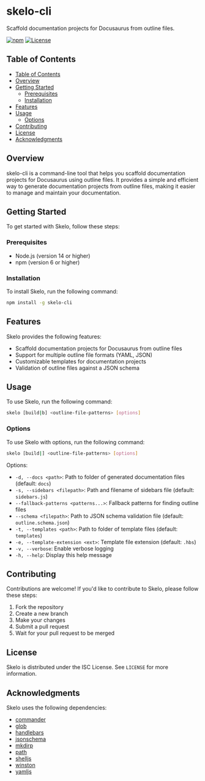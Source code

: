 # skelo-cli

Scaffold documentation projects for Docusaurus from outline files.

[![npm](https://img.shields.io/npm/v/skelo-cli)](https://www.npmjs.com/package/skelo-cli)
[![License](https://img.shields.io/badge/License-ISC-blue.svg)](LICENSE)

## Table of Contents

- [Table of Contents](#table-of-contents)
- [Overview](#overview)
- [Getting Started](#getting-started)
  - [Prerequisites](#prerequisites)
  - [Installation](#installation)
- [Features](#features)
- [Usage](#usage)
  - [Options](#options)
- [Contributing](#contributing)
- [License](#license)
- [Acknowledgments](#acknowledgments)

## Overview

skelo-cli is a command-line tool that helps you scaffold documentation projects for Docusaurus using outline files. It provides a simple and efficient way to generate documentation projects from outline files, making it easier to manage and maintain your documentation.

## Getting Started

To get started with Skelo, follow these steps:

### Prerequisites

- Node.js (version 14 or higher)
- npm (version 6 or higher)

### Installation

To install Skelo, run the following command:

```bash
npm install -g skelo-cli
```

## Features

Skelo provides the following features:

- Scaffold documentation projects for Docusaurus from outline files
- Support for multiple outline file formats (YAML, JSON)
- Customizable templates for documentation projects
- Validation of outline files against a JSON schema

## Usage

To use Skelo, run the following command:

```bash
skelo [build|b] <outline-file-patterns> [options]
```

### Options

To use Skelo with options, run the following command:

```bash
skelo [build|] <outline-file-patterns> [options]
```

Options:

- `-d, --docs <path>`: Path to folder of generated documentation files (default: `docs`)
- `-s, --sidebars <filepath>`: Path and filename of sidebars file (default: `sidebars.js`)
- `--fallback-patterns <patterns...>`: Fallback patterns for finding outline files
- `--schema <filepath>`: Path to JSON schema validation file (default: `outline.schema.json`)
- `-t, --templates <path>`: Path to folder of template files (default: `templates`)
- `-e, --template-extension <ext>`: Template file extension (default: `.hbs`)
- `-v, --verbose`: Enable verbose logging
- `-h, --help`: Display this help message

## Contributing

Contributions are welcome! If you'd like to contribute to Skelo, please follow these steps:

1. Fork the repository
2. Create a new branch
3. Make your changes
4. Submit a pull request
5. Wait for your pull request to be merged

## License

Skelo is distributed under the ISC License. See `LICENSE` for more information.

## Acknowledgments

Skelo uses the following dependencies:

- [commander](https://www.npmjs.com/package/commander)
- [glob](https://www.npmjs.com/package/glob)
- [handlebars](https://www.npmjs.com/package/handlebars)
- [jsonschema](https://www.npmjs.com/package/jsonschema)
- [mkdirp](https://www.npmjs.com/package/mkdirp)
- [path](https://www.npmjs.com/package/path)
- [shelljs](https://www.npmjs.com/package/shelljs)
- [winston](https://www.npmjs.com/package/winston)
- [yamljs](https://www.npmjs.com/package/yamljs)
